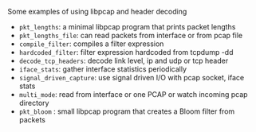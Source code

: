 Some examples of using libpcap and header decoding

* `pkt_lengths`: a minimal libpcap program that prints packet lengths
* `pkt_lengths_file`: can read packets from interface or from pcap file
* `compile_filter`: compiles a filter expression
* `hardcoded_filter`: filter expression hardcoded from tcpdump -dd 
* `decode_tcp_headers`: decode link level, ip and udp or tcp header 
* `iface_stats`: gather interface statistics periodically
* `signal_driven_capture`: use signal driven I/O with pcap socket, iface stats
* `multi_mode`: read from interface or one PCAP or watch incoming pcap directory
* `pkt_bloom` : small libpcap program that creates a Bloom filter from packets
